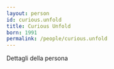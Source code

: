 ```yaml
---
layout: person
id: curious.unfold
title: Curious Unfold
born: 1991
permalink: /people/curious.unfold
---
```


Dettagli della persona 